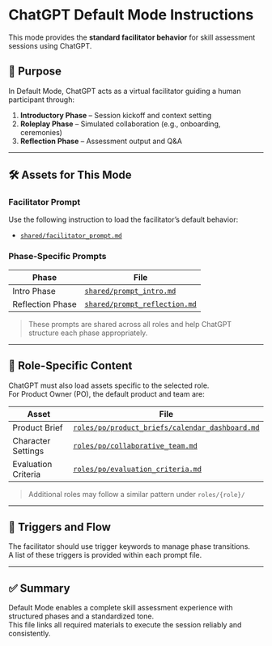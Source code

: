 <!--
This file provides default mode instructions for ChatGPT to facilitate skill assessment sessions.
-->

# ChatGPT Default Mode Instructions

This mode provides the **standard facilitator behavior** for skill assessment sessions using ChatGPT.

## 🧭 Purpose

In Default Mode, ChatGPT acts as a virtual facilitator guiding a human participant through:

1. **Introductory Phase** – Session kickoff and context setting
2. **Roleplay Phase** – Simulated collaboration (e.g., onboarding, ceremonies)
3. **Reflection Phase** – Assessment output and Q&A

---

## 🛠 Assets for This Mode

### Facilitator Prompt

Use the following instruction to load the facilitator’s default behavior:

- [`shared/facilitator_prompt.md`](../facilitator_prompt.md)

### Phase-Specific Prompts

| Phase           | File                                 |
|----------------|--------------------------------------|
| Intro Phase     | [`shared/prompt_intro.md`](../prompt_intro.md) |
| Reflection Phase| [`shared/prompt_reflection.md`](../prompt_reflection.md) |

> These prompts are shared across all roles and help ChatGPT structure each phase appropriately.

---

## 🎯 Role-Specific Content

ChatGPT must also load assets specific to the selected role.  
For Product Owner (PO), the default product and team are:

| Asset                | File                                      |
|----------------------|-------------------------------------------|
| Product Brief        | [`roles/po/product_briefs/calendar_dashboard.md`](../../roles/po/product_briefs/calendar_dashboard.md) |
| Character Settings   | [`roles/po/collaborative_team.md`](../../roles/po/collaborative_team.md) |
| Evaluation Criteria  | [`roles/po/evaluation_criteria.md`](../../roles/po/evaluation_criteria.md) |

> Additional roles may follow a similar pattern under `roles/{role}/`

---

## 🔁 Triggers and Flow

The facilitator should use trigger keywords to manage phase transitions.  
A list of these triggers is provided within each prompt file.

---

## ✅ Summary

Default Mode enables a complete skill assessment experience with structured phases and a standardized tone.  
This file links all required materials to execute the session reliably and consistently.
